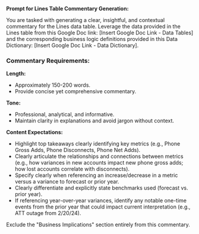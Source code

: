 **Prompt for Lines Table Commentary Generation:**

You are tasked with generating a clear, insightful, and contextual commentary for the Lines data table. Leverage the data provided in the Lines table from this Google Doc link: [Insert Google Doc Link - Data Tables] and the corresponding business logic definitions provided in this Data Dictionary: [Insert Google Doc Link - Data Dictionary].

### Commentary Requirements:

**Length:**
- Approximately 150-200 words.
- Provide concise yet comprehensive commentary.

**Tone:**
- Professional, analytical, and informative.
- Maintain clarity in explanations and avoid jargon without context.

**Content Expectations:**
- Highlight top takeaways clearly identifying key metrics (e.g., Phone Gross Adds, Phone Disconnects, Phone Net Adds).
- Clearly articulate the relationships and connections between metrics (e.g., how variances in new accounts impact new phone gross adds; how lost accounts correlate with disconnects).
- Specify clearly when referencing an increase/decrease in a metric versus a variance to forecast or prior year.
- Clearly differentiate and explicitly state benchmarks used (forecast vs. prior year).
- If referencing year-over-year variances, identify any notable one-time events from the prior year that could impact current interpretation (e.g., ATT outage from 2/20/24).

Exclude the "Business Implications" section entirely from this commentary.

